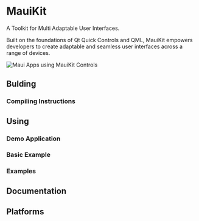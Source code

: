 # MauiKit
A Toolkit for Multi Adaptable User Interfaces.

Built on the foundations of Qt Quick Controls and QML, MauiKit empowers developers to create adaptable and seamless user interfaces across a range of devices. 


![Maui Apps using MauiKit Controls](https://mauikit.org/wp-content/uploads/2023/05/app-4-scaled.jpg)

## Bulding

### Compiling Instructions



## Using

### Demo Application

### Basic Example

### Examples



## Documentation




## Platforms




